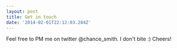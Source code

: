 ```yaml
---
layout: post
title: Get in touch
date: '2014-02-01T22:12:03.284Z'
---
```


Feel free to PM me on twitter @chance_smith. I don't bite :)
Cheers!